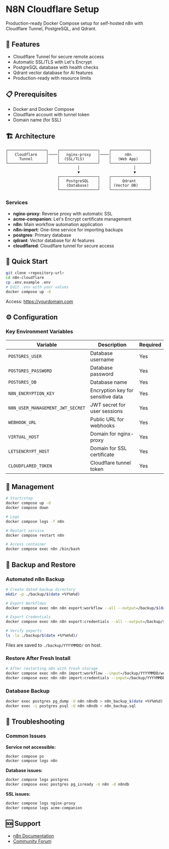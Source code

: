 # N8N Cloudflare Setup

Production-ready Docker Compose setup for self-hosted n8n with Cloudflare Tunnel, PostgreSQL, and Qdrant.

## 🚀 Features

- Cloudflare Tunnel for secure remote access
- Automatic SSL/TLS with Let's Encrypt
- PostgreSQL database with health checks
- Qdrant vector database for AI features
- Production-ready with resource limits

## 📋 Prerequisites

- Docker and Docker Compose
- Cloudflare account with tunnel token
- Domain name (for SSL)

## 🏗️ Architecture

```
┌─────────────────┐    ┌─────────────────┐    ┌─────────────────┐
│   Cloudflare    │────│   nginx-proxy   │────│      n8n        │
│     Tunnel      │    │  (SSL/TLS)      │    │   (Web App)     │
└─────────────────┘    └─────────────────┘    └─────────────────┘
                                │                        │
                                ▼                        ▼
                       ┌─────────────────┐    ┌─────────────────┐
                       │   PostgreSQL    │    │     Qdrant      │
                       │   (Database)    │    │ (Vector DB)     │
                       └─────────────────┘    └─────────────────┘
```

### Services

- **nginx-proxy**: Reverse proxy with automatic SSL
- **acme-companion**: Let's Encrypt certificate management
- **n8n**: Main workflow automation application
- **n8n-import**: One-time service for importing backups
- **postgres**: Primary database
- **qdrant**: Vector database for AI features
- **cloudflared**: Cloudflare tunnel for secure access

## 🚀 Quick Start

```bash
git clone <repository-url>
cd n8n-cloudflare
cp .env.example .env
# Edit .env with your values
docker compose up -d
```

Access: https://yourdomain.com

## ⚙️ Configuration

### Key Environment Variables

| Variable                         | Description                       | Required |
| -------------------------------- | --------------------------------- | -------- |
| `POSTGRES_USER`                  | Database username                 | Yes      |
| `POSTGRES_PASSWORD`              | Database password                 | Yes      |
| `POSTGRES_DB`                    | Database name                     | Yes      |
| `N8N_ENCRYPTION_KEY`             | Encryption key for sensitive data | Yes      |
| `N8N_USER_MANAGEMENT_JWT_SECRET` | JWT secret for user sessions      | Yes      |
| `WEBHOOK_URL`                    | Public URL for webhooks           | Yes      |
| `VIRTUAL_HOST`                   | Domain for nginx-proxy            | Yes      |
| `LETSENCRYPT_HOST`               | Domain for SSL certificate        | Yes      |
| `CLOUDFLARED_TOKEN`              | Cloudflare tunnel token           | Yes      |

## 🔧 Management

```bash
# Start/stop
docker compose up -d
docker compose down

# Logs
docker compose logs -f n8n

# Restart service
docker compose restart n8n

# Access container
docker compose exec n8n /bin/bash
```

## 🔄 Backup and Restore

### Automated n8n Backup

```bash
# Create dated backup directory
mkdir -p ./backup/$(date +%Y%m%d)

# Export Workflows
docker compose exec n8n n8n export:workflow --all --output=/backup/$(date +%Y%m%d)/workflows.json

# Export Credentials
docker compose exec n8n n8n export:credentials --all --output=/backup/$(date +%Y%m%d)/credentials.json

# Verify exports
ls -la ./backup/$(date +%Y%m%d)/
```

Files are saved to `./backup/YYYYMMDD/` on host.

### Restore After Fresh Install

```bash
# After restarting n8n with fresh storage
docker compose exec n8n n8n import:workflow --input=/backup/YYYYMMDD/workflows.json
docker compose exec n8n n8n import:credentials --input=/backup/YYYYMMDD/credentials.json
```

### Database Backup

```bash
docker exec postgres pg_dump -U n8n n8ndb > n8n_backup_$(date +%Y%m%d).sql
docker exec -i postgres psql -U n8n n8ndb < n8n_backup.sql
```

## 🐛 Troubleshooting

### Common Issues

**Service not accessible:**

```bash
docker compose ps
docker compose logs n8n
```

**Database issues:**

```bash
docker compose logs postgres
docker compose exec postgres pg_isready -U n8n -d n8ndb
```

**SSL issues:**

```bash
docker compose logs nginx-proxy
docker compose logs acme-companion
```

## 🆘 Support

- [n8n Documentation](https://docs.n8n.io/)
- [Community Forum](https://community.n8n.io/)
